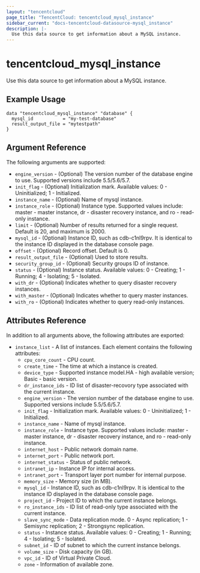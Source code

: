 ```yaml
---
layout: "tencentcloud"
page_title: "TencentCloud: tencentcloud_mysql_instance"
sidebar_current: "docs-tencentcloud-datasource-mysql_instance"
description: |-
  Use this data source to get information about a MySQL instance.
---
```


# tencentcloud_mysql_instance

Use this data source to get information about a MySQL instance.

## Example Usage

```hcl
data "tencentcloud_mysql_instance" "database" {
  mysql_id           = "my-test-database"
  result_output_file = "mytestpath"
}
```

## Argument Reference

The following arguments are supported:

* `engine_version` - (Optional) The version number of the database engine to use. Supported versions include 5.5/5.6/5.7.
* `init_flag` - (Optional) Initialization mark. Available values: 0 - Uninitialized; 1 - Initialized.
* `instance_name` - (Optional) Name of mysql instance.
* `instance_role` - (Optional) Instance type. Supported values include: master - master instance, dr - disaster recovery instance, and ro - read-only instance.
* `limit` - (Optional) Number of results returned for a single request. Default is 20, and maximum is 2000.
* `mysql_id` - (Optional) Instance ID, such as cdb-c1nl9rpv. It is identical to the instance ID displayed in the database console page.
* `offset` - (Optional) Record offset. Default is 0.
* `result_output_file` - (Optional) Used to store results.
* `security_group_id` - (Optional) Security groups ID of instance.
* `status` - (Optional) Instance status. Available values: 0 - Creating; 1 - Running; 4 - Isolating; 5 - Isolated.
* `with_dr` - (Optional) Indicates whether to query disaster recovery instances.
* `with_master` - (Optional) Indicates whether to query master instances.
* `with_ro` - (Optional) Indicates whether to query read-only instances.

## Attributes Reference

In addition to all arguments above, the following attributes are exported:

* `instance_list` - A list of instances. Each element contains the following attributes:
  * `cpu_core_count` - CPU count.
  * `create_time` - The time at which a instance is created.
  * `device_type` - Supported instance model.HA - high available version; Basic - basic version.
  * `dr_instance_ids` - ID list of disaster-recovory type associated with the current instance.
  * `engine_version` - The version number of the database engine to use. Supported versions include 5.5/5.6/5.7.
  * `init_flag` - Initialization mark. Available values: 0 - Uninitialized; 1 - Initialized.
  * `instance_name` - Name of mysql instance.
  * `instance_role` - Instance type. Supported values include: master - master instance, dr - disaster recovery instance, and ro - read-only instance.
  * `internet_host` - Public network domain name.
  * `internet_port` - Public network port.
  * `internet_status` - Status of public network.
  * `intranet_ip` - Instance IP for internal access.
  * `intranet_port` - Transport layer port number for internal purpose.
  * `memory_size` - Memory size (in MB).
  * `mysql_id` - Instance ID, such as cdb-c1nl9rpv. It is identical to the instance ID displayed in the database console page.
  * `project_id` - Project ID to which the current instance belongs.
  * `ro_instance_ids` - ID list of read-only type associated with the current instance.
  * `slave_sync_mode` - Data replication mode. 0 - Async replication; 1 - Semisync replication; 2 - Strongsync replication.
  * `status` - Instance status. Available values: 0 - Creating; 1 - Running; 4 - Isolating; 5 - Isolated.
  * `subnet_id` - ID of subnet to which the current instance belongs.
  * `volume_size` - Disk capacity (in GB).
  * `vpc_id` - ID of Virtual Private Cloud.
  * `zone` - Information of available zone.


